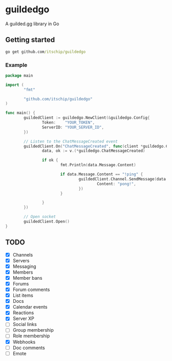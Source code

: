 # guildedgo

A guilded.gg library in Go

## Getting started

```cmd
go get github.com/itschip/guildedgo
```

### Example

```go
package main

import (
        "fmt"

        "github.com/itschip/guildedgo"
)

func main() {
        guildedClient := guildedgo.NewClient(&guildedgo.Config{
                Token:    "YOUR_TOKEN",
                ServerID: "YOUR_SERVER_ID",
        })

        // Listen to the ChatMessageCreated event
        guildedClient.On("ChatMessageCreated", func(client *guildedgo.Client, v any) {
                data, ok := v.(*guildedgo.ChatMessageCreated)

                if ok {
                        fmt.Println(data.Message.Content)

                        if data.Message.Content == "!ping" {
                                guildedClient.Channel.SendMessage(data.Message.ChannelID, &guildedgo.MessageObject{
                                        Content: "pong!",
                                })
                        }

                }
        })

        // Open socket
        guildedClient.Open()
}
```

## TODO

- [x] Channels
- [x] Servers
- [x] Messaging
- [x] Members
- [x] Member bans
- [x] Forums
- [x] Forum comments
- [x] List items
- [x] Docs
- [x] Calendar events
- [x] Reactions
- [x] Server XP
- [ ] Social links
- [ ] Group membership
- [ ] Role membership
- [x] Webhooks
- [ ] Doc comments
- [ ] Emote

```

```
